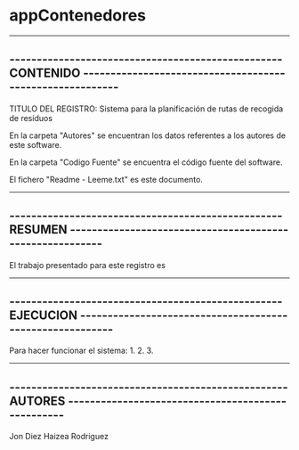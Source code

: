 # appContenedores

----------------------------------------------------------------------------------------------------------------------
-------------------------------------------------- CONTENIDO ---------------------------------------------------------
----------------------------------------------------------------------------------------------------------------------
TITULO DEL REGISTRO: Sistema para la planificación de rutas de recogida de resíduos

En la carpeta "Autores" se encuentran los datos referentes a los autores de este software.

En la carpeta "Codigo Fuente" se encuentra el código fuente del software.

El fichero "Readme - Leeme.txt" es este documento.

----------------------------------------------------------------------------------------------------------------------
-------------------------------------------------- RESUMEN ---------------------------------------------------------
----------------------------------------------------------------------------------------------------------------------

El trabajo presentado para este registro es 


----------------------------------------------------------------------------------------------------------------------
-------------------------------------------------- EJECUCION ---------------------------------------------------------
----------------------------------------------------------------------------------------------------------------------

Para hacer funcionar el sistema: 
	1. 
	2. 
	3. 
	
	

----------------------------------------------------------------------------------------------------------------------
--------------------------------------------------- AUTORES --------------------------------------------------
----------------------------------------------------------------------------------------------------------------------

Jon Diez
Haizea Rodriguez
